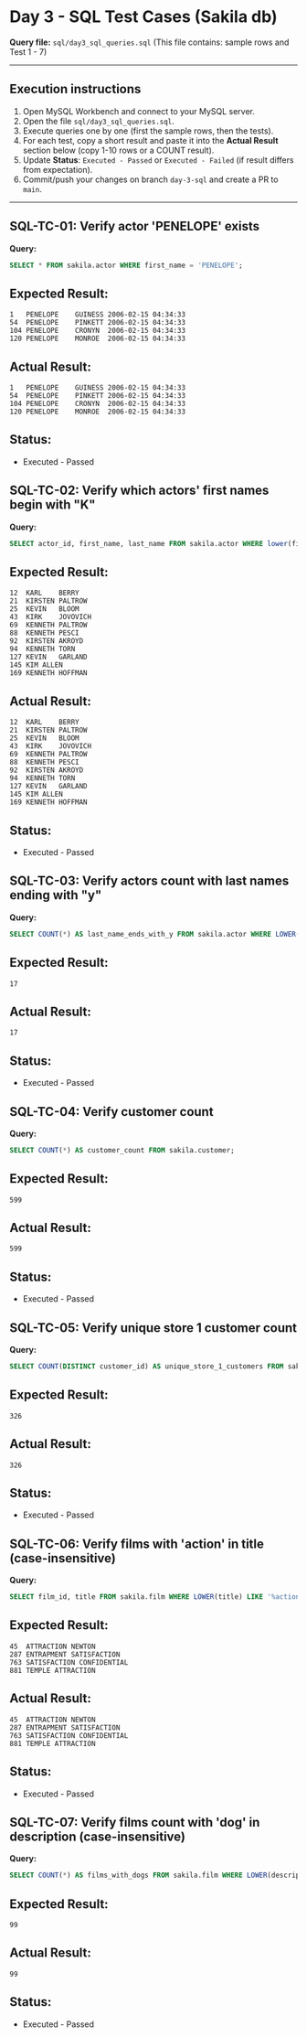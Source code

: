 # Day 3 - SQL Test Cases (Sakila db)

**Query file:** `sql/day3_sql_queries.sql`
(This file contains: sample rows and Test 1 - 7)

---

## Execution instructions
1. Open MySQL Workbench and connect to your MySQL server.
2. Open the file `sql/day3_sql_queries.sql`.
3. Execute queries one by one (first the sample rows, then the tests).
4. For each test, copy a short result and paste it into the **Actual Result** section below (copy 1-10 rows or a COUNT result).
5. Update **Status**: `Executed - Passed` or `Executed - Failed` (if result differs from expectation).
6. Commit/push your changes on branch `day-3-sql` and create a PR to `main`.

---

## SQL-TC-01: Verify actor 'PENELOPE' exists
**Query:**
```sql
SELECT * FROM sakila.actor WHERE first_name = 'PENELOPE';
```

## Expected Result:
```text
1	PENELOPE	GUINESS	2006-02-15 04:34:33
54	PENELOPE	PINKETT	2006-02-15 04:34:33
104	PENELOPE	CRONYN	2006-02-15 04:34:33
120	PENELOPE	MONROE	2006-02-15 04:34:33
```

## Actual Result:
```text
1	PENELOPE	GUINESS	2006-02-15 04:34:33
54	PENELOPE	PINKETT	2006-02-15 04:34:33
104	PENELOPE	CRONYN	2006-02-15 04:34:33
120	PENELOPE	MONROE	2006-02-15 04:34:33
```

## Status:
- Executed - Passed

## SQL-TC-02: Verify which actors' first names begin with "K"
**Query:**
```sql
SELECT actor_id, first_name, last_name FROM sakila.actor WHERE lower(first_name) LIKE 'k%';
```

## Expected Result:
```text
12	KARL	BERRY
21	KIRSTEN	PALTROW
25	KEVIN	BLOOM
43	KIRK	JOVOVICH
69	KENNETH	PALTROW
88	KENNETH	PESCI
92	KIRSTEN	AKROYD
94	KENNETH	TORN
127	KEVIN	GARLAND
145	KIM	ALLEN
169	KENNETH	HOFFMAN
```

## Actual Result:
```text
12	KARL	BERRY
21	KIRSTEN	PALTROW
25	KEVIN	BLOOM
43	KIRK	JOVOVICH
69	KENNETH	PALTROW
88	KENNETH	PESCI
92	KIRSTEN	AKROYD
94	KENNETH	TORN
127	KEVIN	GARLAND
145	KIM	ALLEN
169	KENNETH	HOFFMAN
```

## Status:
- Executed - Passed

## SQL-TC-03: Verify actors count with last names ending with "y"
**Query:**
```sql
SELECT COUNT(*) AS last_name_ends_with_y FROM sakila.actor WHERE LOWER(last_name) LIKE '%y';
```

## Expected Result:
```text
17
```

## Actual Result:
```text
17
```

## Status:
- Executed - Passed

## SQL-TC-04: Verify customer count
**Query:**
```sql
SELECT COUNT(*) AS customer_count FROM sakila.customer;
```

## Expected Result:
```text
599
```

## Actual Result:
```text
599
```

## Status:
- Executed - Passed

## SQL-TC-05: Verify unique store 1 customer count
**Query:**
```sql
SELECT COUNT(DISTINCT customer_id) AS unique_store_1_customers FROM sakila.customer WHERE store_id = 1;
```

## Expected Result:
```text
326
```

## Actual Result:
```text
326
```

## Status:
- Executed - Passed

## SQL-TC-06: Verify films with 'action' in title (case-insensitive)
**Query:**
```sql
SELECT film_id, title FROM sakila.film WHERE LOWER(title) LIKE '%action%';
```

## Expected Result:
```text
45	ATTRACTION NEWTON
287	ENTRAPMENT SATISFACTION
763	SATISFACTION CONFIDENTIAL
881	TEMPLE ATTRACTION
```

## Actual Result:
```text
45	ATTRACTION NEWTON
287	ENTRAPMENT SATISFACTION
763	SATISFACTION CONFIDENTIAL
881	TEMPLE ATTRACTION
```

## Status:
- Executed - Passed

## SQL-TC-07: Verify films count with 'dog' in description (case-insensitive)
**Query:**
```sql
SELECT COUNT(*) AS films_with_dogs FROM sakila.film WHERE LOWER(description) LIKE '%dog%';
```

## Expected Result:
```text
99
```

## Actual Result:
```text
99
```

## Status:
- Executed - Passed
